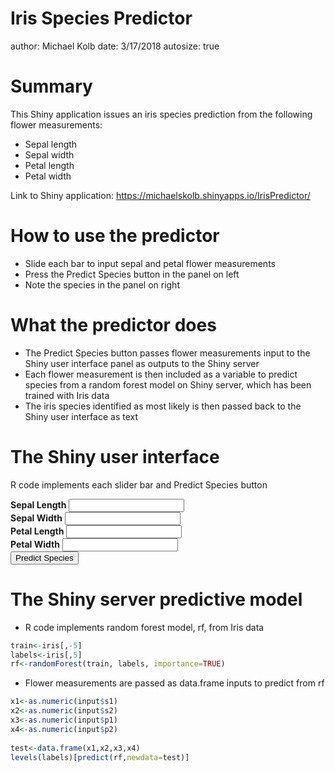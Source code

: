 Iris Species Predictor
========================================================
author: Michael Kolb
date: 3/17/2018
autosize: true

Summary
========================================================

This Shiny application issues an iris species prediction from the 
following flower measurements:

- Sepal length
- Sepal width
- Petal length
- Petal width

Link to Shiny application: https://michaelskolb.shinyapps.io/IrisPredictor/

How to use the predictor
========================================================

* Slide each bar to input sepal and petal flower measurements
* Press the Predict Species button in the panel on left
* Note the species in the panel on right

What the predictor does
========================================================

* The Predict Species button passes flower measurements input to
  the Shiny user interface panel as outputs to the Shiny server
* Each flower measurement is then included as a variable to predict
  species from a random forest model on Shiny server, which has been 
  trained with Iris data
* The iris species identified as most likely is then passed back
  to the Shiny user interface as text

The Shiny user interface
========================================================

R code implements each slider bar and Predict Species button

<!--html_preserve--><div class="col-sm-4">
<form class="well">
<div class="form-group shiny-input-container">
<label class="control-label" for="s1">
<strong>Sepal Length</strong>
</label>
<input class="js-range-slider" id="s1" data-min="4.3" data-max="7.9" data-from="5" data-step="0.1" data-grid="true" data-grid-num="9" data-grid-snap="false" data-prettify-separator="," data-prettify-enabled="true" data-keyboard="true" data-keyboard-step="2.77777777777778" data-data-type="number"/>
</div>
<div class="form-group shiny-input-container">
<label class="control-label" for="s2">
<strong>Sepal Width</strong>
</label>
<input class="js-range-slider" id="s2" data-min="2" data-max="4.4" data-from="3" data-step="0.1" data-grid="true" data-grid-num="8" data-grid-snap="false" data-prettify-separator="," data-prettify-enabled="true" data-keyboard="true" data-keyboard-step="4.16666666666667" data-data-type="number"/>
</div>
<div class="form-group shiny-input-container">
<label class="control-label" for="p1">
<strong>Petal Length</strong>
</label>
<input class="js-range-slider" id="p1" data-min="1" data-max="6.9" data-from="3" data-step="0.1" data-grid="true" data-grid-num="9.83333333333333" data-grid-snap="false" data-prettify-separator="," data-prettify-enabled="true" data-keyboard="true" data-keyboard-step="1.69491525423729" data-data-type="number"/>
</div>
<div class="form-group shiny-input-container">
<label class="control-label" for="p2">
<strong>Petal Width</strong>
</label>
<input class="js-range-slider" id="p2" data-min="0.1" data-max="2.5" data-from="2" data-step="0.1" data-grid="true" data-grid-num="8" data-grid-snap="false" data-prettify-separator="," data-prettify-enabled="true" data-keyboard="true" data-keyboard-step="4.16666666666667" data-data-type="number"/>
</div>
<div>
<button type="submit" class="btn btn-primary">Predict Species</button>
</div>
</form>
</div><!--/html_preserve-->

The Shiny server predictive model
========================================================

* R code implements random forest model, rf, from Iris data


```r
train<-iris[,-5]
labels<-iris[,5]
rf<-randomForest(train, labels, importance=TRUE)
```

* Flower measurements are passed as data.frame inputs to predict from rf


```r
x1<-as.numeric(input$s1)
x2<-as.numeric(input$s2)
x3<-as.numeric(input$p1)
x4<-as.numeric(input$p2)
      
test<-data.frame(x1,x2,x3,x4)
levels(labels)[predict(rf,newdata=test)]
```
